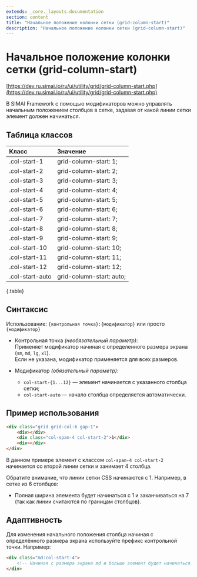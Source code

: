 ```yaml
---
extends: _core._layouts.documentation
section: content
title: "Начальное положение колонки сетки (grid-column-start)"
description: "Начальное положение колонки сетки (grid-column-start)"
---
```


# Начальное положение колонки сетки (grid-column-start)

[https://dev.ru.simai.io/ru/ui/utility/grid/grid-column-start.php](https://dev.ru.simai.io/ru/ui/utility/grid/grid-column-start.php)

В SIMAI Framework с помощью модификаторов можно управлять начальным положением столбцов в сетке, задавая от какой линии
сетки элемент должен начинаться.

## Таблица классов

| Класс           | Значение                 |
|:----------------|:-------------------------|
| .col-start-1    | grid-column-start: 1;    |
| .col-start-2    | grid-column-start: 2;    |
| .col-start-3    | grid-column-start: 3;    |
| .col-start-4    | grid-column-start: 4;    |
| .col-start-5    | grid-column-start: 5;    |
| .col-start-6    | grid-column-start: 6;    |
| .col-start-7    | grid-column-start: 7;    |
| .col-start-8    | grid-column-start: 8;    |
| .col-start-9    | grid-column-start: 9;    |
| .col-start-10   | grid-column-start: 10;   |
| .col-start-11   | grid-column-start: 11;   |
| .col-start-12   | grid-column-start: 12;   |
| .col-start-auto | grid-column-start: auto; |
{.table}

## Синтаксис

Использование: `{контрольная точка}:{модификатор}` или просто `{модификатор}`

- Контрольная точка *(необязательный параметр)*:  
  Применяет модификатор начиная с определенного размера экрана (`sm`, `md`, `lg`, `xl`).  
  Если не указана, модификатор применяется для всех размеров.

- Модификатор *(обязательный параметр)*:

    - `col-start-{1...12}` — элемент начинается с указанного столбца сетки;
    - `col-start-auto` — начало столбца определяется автоматически.

## Пример использования

```html
<div class="grid grid-col-6 gap-1">
    <div></div>
    <div class="col-span-4 col-start-2">1</div>
    <div></div>
</div>
```

В данном примере элемент с классом `col-span-4 col-start-2` начинается со второй линии сетки и занимает 4 столбца.

Обратите внимание, что линии сетки CSS начинаются с 1\. Например, в сетке из 6 столбцов:

- Полная ширина элемента будет начинаться с 1 и заканчиваться на 7 (так как линии считаются по границам столбцов).

## Адаптивность

Для изменения начального положения столбца начиная с определённого размера экрана используйте префикс контрольной точки.
Например:

```html
<div class="md:col-start-4">
    <!-- Начиная с размера экрана md и больше элемент будет начинаться с 4-й линии сетки -->
</div>
```
